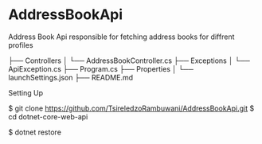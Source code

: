 ﻿# AddressBookApi
Address Book Api responsible for fetching address books for diffrent profiles

├── Controllers
│   └── AddressBookController.cs
├── Exceptions
│   └── ApiException.cs
├── Program.cs
├── Properties
│   └── launchSettings.json
├── README.md


Setting Up

$ git clone https://github.com/TsireledzoRambuwani/AddressBookApi.git
$ cd dotnet-core-web-api

$ dotnet restore